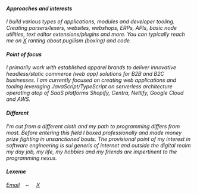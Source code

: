 <h4><i>Approaches and interests</i></h4>
<p>
<i>I build various types of applications, modules and developer tooling. Creating parsers/lexers, websites, webshops, ERPs, APIs, basic node utilities, text editor extensions/plugins and more. You can typically reach me on <a href="https://twitter.com/niksavvidis">X</a> ranting about pugilism (boxing) and code.</i>
</p>

<h4><i>Point of focus</i></h4>
<p>  
<i>I primarily work with established apparel brands to deliver innovative headless/static commerce (web app) solutions for B2B and B2C businesses. I am currently focused on creating web applications and tooling leveraging JavaScript/TypeScript on serverless architecture operating atop of SaaS platforms Shopify, Centra, Netlify, Google Cloud and AWS.</i> 
</p>

<h4><i>Different</i></h4>
<p><i>I'm cut from a different cloth and my path to programming differs from most. Before entering this field I boxed professionally and made money prize fighting in unsanctioned bouts. The provisional point of my interest in software engineering is sui generis of internet and outside the digital realm my day job, my life, my hobbies and my friends are impertinent to the programming nexus.</i>
</p>
<h4><i>Lexeme</i></h4>
<p>
  <i><a href="mailto:n.savvidis@gmx.com">Email<a/></i>&nbsp;&nbsp;&nbsp;&nbsp;~&nbsp;&nbsp;&nbsp;&nbsp;
  <i><a href="https://twitter.com/niksavvidis" target="_blank">X<a/>
</p>
  
